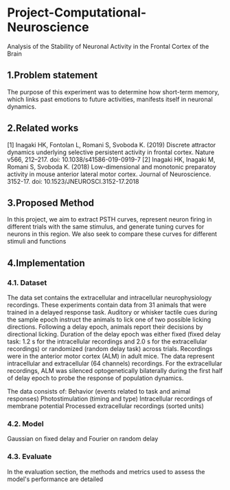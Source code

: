 # Project-Computational-Neuroscience
Analysis of the Stability of Neuronal Activity in the Frontal Cortex of the Brain 

## 1.Problem statement
 The purpose of this experiment was to determine how short-term memory, which links past emotions to future activities, manifests itself in neuronal dynamics.

## 2.Related works
[1] Inagaki HK, Fontolan L, Romani S, Svoboda K. (2019) Discrete attractor dynamics underlying selective persistent activity in frontal cortex. Nature v566, 212–217. doi: 10.1038/s41586-019-0919-7
[2] Inagaki HK, Inagaki M, Romani S, Svoboda K. (2018) Low-dimensional and monotonic preparatoy activity in mouse anterior lateral motor cortex. Journal of Neuroscience. 3152-17. doi: 10.1523/JNEUROSCI.3152-17.2018

## 3.Proposed Method
In this project, we aim to extract PSTH curves, represent neuron firing in different trials with the same stimulus, and generate tuning curves for neurons in this region. We also seek to compare these curves for different stimuli and functions

## 4.Implementation

### 4.1. Dataset
The data set contains the extracellular and intracellular neurophysiology recordings. These experiments contain data from 31 animals that were trained in a delayed response task. Auditory or whisker tactile cues during the sample epoch instruct the animals to lick one of two possible licking directions. Following a delay epoch, animals report their decisions by directional licking. Duration of the delay epoch was either fixed (fixed delay task: 1.2 s for the intracellular recordings and 2.0 s for the extracellular recordings) or randomized (random delay task) across trials. Recordings were in the anterior motor cortex (ALM) in adult mice. The data represent intracellular and extracellular (64 channels) recordings. For the extracellular recordings, ALM was silenced optogenetically bilaterally during the first half of delay epoch to probe the response of population dynamics.

The data consists of:
Behavior (events related to task and animal responses)
Photostimulation (timing and type)
Intracellular recordings of membrane potential
Processed extracellular recordings (sorted units) 

### 4.2. Model
Gaussian on fixed delay and Fourier on random delay

### 4.3. Evaluate
In the evaluation section, the methods and metrics used to assess the model's performance are detailed
